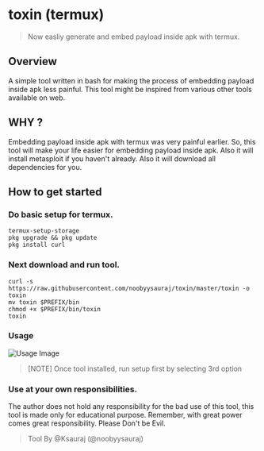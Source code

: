 toxin (termux)
============
>Now easliy generate and embed payload inside apk with termux.

## Overview
A simple tool written in bash for making the process of embedding payload inside apk less painful. This tool might be inspired from various other tools available on web. 

## WHY ?
Embedding payload inside apk with termux was very painful earlier. So, this tool will make your life easier for embedding payload inside apk. Also it will install metasploit if you haven't already. Also it will download all dependencies for you. 

## How to get started 
### Do basic setup for termux.
```
termux-setup-storage
pkg upgrade && pkg update
pkg install curl
```
### Next download and run tool.
```
curl -s https://raw.githubusercontent.com/noobyysauraj/toxin/master/toxin -o toxin
mv toxin $PREFIX/bin 
chmod +x $PREFIX/bin/toxin
toxin
```
### Usage
![Usage Image](https://github.com/noobyysauraj/toxin/blob/master/images/usage.jpg?raw=true)
>[NOTE] Once tool installed, run setup first by selecting 3rd option

### Use at your own responsibilities.
The author does not hold any responsibility for the bad use of this tool, this tool is made only for educational purpose. Remember, with great power comes great responsibility. Please Don't be Evil.

>Tool By @Ksauraj (@noobyysauraj)

